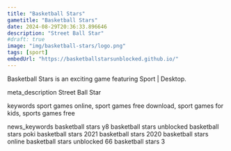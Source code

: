 ```yaml
---
title: "Basketball Stars"
gametitle: "Basketball Stars"
date: 2024-08-29T20:36:33.896646
description: "Street Ball Star"
#draft: true
image: "img/basketball-stars/logo.png"
tags: [sport]
embedUrl: "https://basketballstarsunblocked.github.io/"
---
```


Basketball Stars is an exciting game featuring Sport | Desktop.

meta_description
Street Ball Star


keywords
sport games online, sport games free download, sport games for kids, sports games free


news_keywords
basketball stars y8 basketball stars unblocked basketball stars poki basketball stars 2021 basketball stars 2020 basketball stars online basketball stars unblocked 66 basketball stars 3
